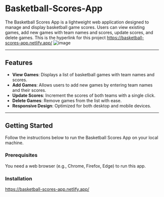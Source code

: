 # Basketball-Scores-App
The Basketball Scores App is a lightweight web application designed to manage and display basketball game scores. Users can view existing games, add new games with team names and scores, update scores, and delete games.
This is the hyperlink for this project https://basketball-scores-app.netlify.app/
![image](https://github.com/user-attachments/assets/0ad2bf5d-34f9-4b88-b2fc-8e171ca38c34)

---

## Features

- **View Games**: Displays a list of basketball games with team names and scores.
- **Add Games**: Allows users to add new games by entering team names and their scores.
- **Update Scores**: Increment the scores of both teams with a single click.
- **Delete Games**: Remove games from the list with ease.
- **Responsive Design**: Optimized for both desktop and mobile devices.

---

## Getting Started

Follow the instructions below to run the Basketball Scores App on your local machine.

### Prerequisites
You need a web browser (e.g., Chrome, Firefox, Edge) to run this app.

### Installation
https://basketball-scores-app.netlify.app/

